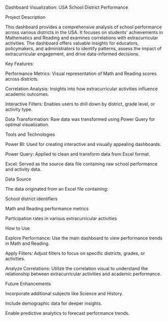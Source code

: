 Dashboard Visualization: USA School District Performance

Project Description

This dashboard provides a comprehensive analysis of school performance across various districts in the USA. It focuses on students' achievements in Mathematics and Reading and examines correlations with extracurricular activities. The dashboard offers valuable insights for educators, policymakers, and administrators to identify patterns, assess the impact of extracurricular engagement, and drive data-informed decisions.

Key Features:

Performance Metrics: Visual representation of Math and Reading scores across districts.

Correlation Analysis: Insights into how extracurricular activities influence academic outcomes.

Interactive Filters: Enables users to drill down by district, grade level, or activity type.

Data Transformation: Raw data was transformed using Power Query for optimal visualization.

Tools and Technologies

Power BI: Used for creating interactive and visually appealing dashboards.

Power Query: Applied to clean and transform data from Excel format.

Excel: Served as the source data file containing raw school performance and activity data.

Data Source

The data originated from an Excel file containing:

School district identifiers

Math and Reading performance metrics

Participation rates in various extracurricular activities

How to Use

Explore Performance: Use the main dashboard to view performance trends in Math and Reading.

Apply Filters: Adjust filters to focus on specific districts, grades, or activities.

Analyze Correlations: Utilize the correlation visual to understand the relationship between extracurricular activities and academic performance.

Future Enhancements

Incorporate additional subjects like Science and History.

Include demographic data for deeper insights.

Enable predictive analytics to forecast performance trends.

